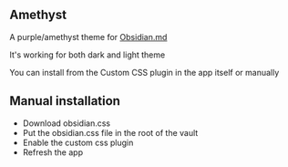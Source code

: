 ## Amethyst
A purple/amethyst theme for [Obsidian.md](https://obsidian.md/)

It's working for both dark and light theme

You can install from the Custom CSS plugin in the app itself or manually

## Manual installation
- Download obsidian.css
- Put the obsidian.css file in the root of the vault
- Enable the custom css plugin
- Refresh the app
